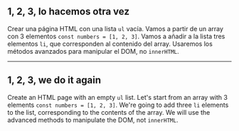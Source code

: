## 1, 2, 3, lo hacemos otra vez

Crear una página HTML con una lista `ul` vacía. Vamos a partir de un array con 3 elementos `const numbers = [1, 2, 3]`. Vamos a añadir a la lista tres elementos `li`, que corresponden al contenido del array. Usaremos los métodos avanzados para manipular el DOM, no `innerHTML`.

---

## 1, 2, 3, we do it again

Create an HTML page with an empty `ul` list. Let's start from an array with 3 elements `const numbers = [1, 2, 3]`. We're going to add three `li` elements to the list, corresponding to the contents of the array. We will use the advanced methods to manipulate the DOM, not `innerHTML`.
